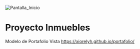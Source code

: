 ![Pantalla_Inicio](img/index.png)

# Proyecto Inmuebles 

Modelo de Portafolio
Vista 
https://xiorelyh.github.io/portafolio/